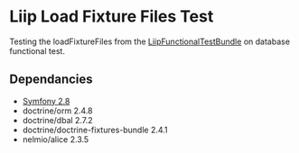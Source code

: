 Liip Load Fixture Files Test
============================

Testing the loadFixtureFiles from the [LiipFunctionalTestBundle](https://github.com/liip/LiipFunctionalTestBundle) on
database functional test.

## Dependancies

- [Symfony 2.8](https://symfony.com/doc/2.8/setup.html#creating-symfony-applications-with-composer)
- doctrine/orm 2.4.8
- doctrine/dbal 2.7.2
- doctrine/doctrine-fixtures-bundle 2.4.1
- nelmio/alice 2.3.5